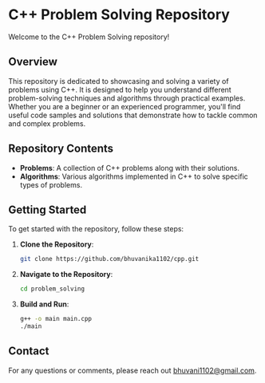 # C++ Problem Solving Repository

Welcome to the C++ Problem Solving repository!

## Overview

This repository is dedicated to showcasing and solving a variety of problems using C++. It is designed to help you understand different problem-solving techniques and algorithms through practical examples. Whether you are a beginner or an experienced programmer, you'll find useful code samples and solutions that demonstrate how to tackle common and complex problems.

## Repository Contents

- **Problems**: A collection of C++ problems along with their solutions.
- **Algorithms**: Various algorithms implemented in C++ to solve specific types of problems.

## Getting Started

To get started with the repository, follow these steps:

1. **Clone the Repository**:
   ```sh
   git clone https://github.com/bhuvanika1102/cpp.git
2. **Navigate to the Repository**:
      ```sh
   cd problem_solving
3. **Build and Run**:
      ```sh
   g++ -o main main.cpp
    ./main  
  
## Contact
For any questions or comments, please reach out bhuvani1102@gmail.com.
